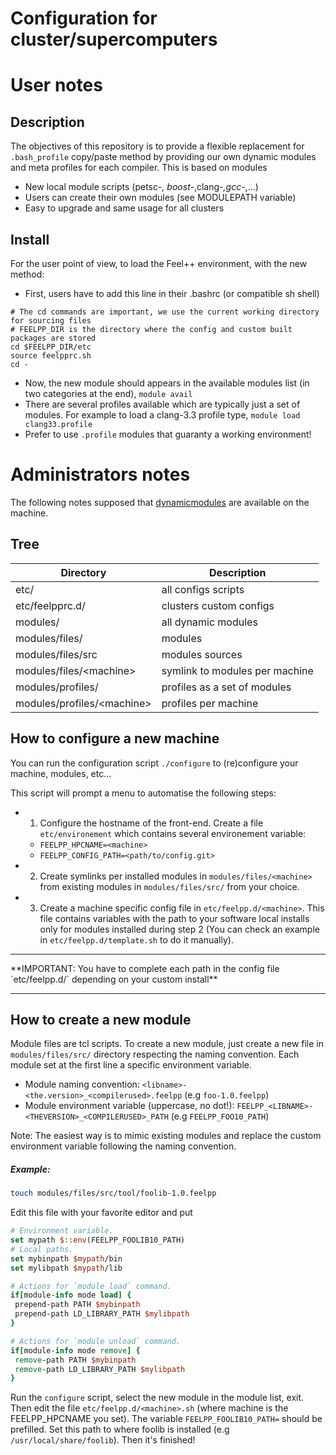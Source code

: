 Configuration for cluster/supercomputers
========================================

# User notes

## Description

The objectives of this repository is to provide a flexible replacement for
`.bash_profile` copy/paste method by providing our own dynamic modules and meta
profiles for each compiler. This is based on modules

 - New local module scripts (petsc-*, boost-*,clang-*,gcc-*,...)
 - Users can create their own modules (see MODULEPATH variable)
 - Easy to upgrade and same usage for all clusters

## Install

For the user point of view, to load the Feel++ environment, with the new method:

- First, users have to add this line in their .bashrc (or compatible sh shell)
```
# The cd commands are important, we use the current working directory for sourcing files
# FEELPP_DIR is the directory where the config and custom built packages are stored
cd $FEELPP_DIR/etc
source feelpprc.sh
cd -
```
- Now, the new module should appears in the available modules list (in two
  categories at the end), ``` module avail ```
- There are several profiles available which are typically just a set of
  modules. For example to load a clang-3.3 profile type, ``` module load
  clang33.profile ```
- Prefer to use `.profile` modules that guaranty a working environment!

# Administrators notes

The following notes supposed that
[dynamicmodules](http://modules.sourceforge.net/) are available on the
machine.

## Tree

| Directory                  | Description                    |
| -------------------------- | ------------------------------ |
| etc/                       | all configs scripts            |
| etc/feelpprc.d/            | clusters custom configs        |
| modules/                   | all dynamic modules            |
| modules/files/             | modules                        |
| modules/files/src          | modules sources                |
| modules/files/\<machine\>    | symlink to modules per machine |
| modules/profiles/            | profiles as a set of modules   |
| modules/profiles/\<machine\> | profiles per machine           |

## How to configure a new machine

You can run the configuration script
`./configure` to (re)configure your machine, modules, etc...

This script will prompt a menu to automatise the following steps:
- 1. Configure the hostname of the front-end. Create a file `etc/environement`
  which contains several environement variable:
  - `FEELPP_HPCNAME=<machine>`
  - `FEELPP_CONFIG_PATH=<path/to/config.git>`

- 2. Create symlinks per installed modules in `modules/files/<machine>` from existing modules
  in `modules/files/src/` from your choice.
- 3. Create a machine specific config file in `etc/feelpp.d/<machine>`. This file contains variables with the path to your software local installs only for modules installed during step 2 (You can check an example in `etc/feelpp.d/template.sh` to do it manually).

<hr>
**IMPORTANT: You have to complete each path in the config file `etc/feelpp.d/<machine>` depending on your custom install**
<hr>

## How to create a new module

Module files are tcl scripts. To create a new module, just create a new file in `modules/files/src/` directory respecting the naming convention. Each module set at the first line a specific environment variable.

- Module naming convention:
`<libname>-<the.version>_<compilerused>.feelpp` (e.g `foo-1.0.feelpp`)
- Module environment variable (uppercase, no dot!):
`FEELPP_<LIBNAME>-<THEVERSION>_<COMPILERUSED>_PATH` (e.g `FEELPP_FOO10_PATH`)

Note: The easiest way is to mimic existing modules and replace the custom environment variable following the naming convention.

##### Example:

```bash
touch modules/files/src/tool/foolib-1.0.feelpp
```

Edit this file with your favorite editor and put

```tcl
# Environment variable.
set mypath $::env(FEELPP_FOOLIB10_PATH)
# Local paths.
set mybinpath $mypath/bin
set mylibpath $mypath/lib

# Actions for `module load` command.
if[module-info mode load] {
 prepend-path PATH $mybinpath
 prepend-path LD_LIBRARY_PATH $mylibpath
}

# Actions for `module unload` command.
if[module-info mode remove] {
 remove-path PATH $mybinpath
 remove-path LD_LIBRARY_PATH $mylibpath
}
```
Run the `configure` script, select the new module in the module list, exit.
Then edit the file `etc/feelpp.d/<machine>.sh` (where machine is the FEELPP_HPCNAME you set).
The variable `FEELPP_FOOLIB10_PATH=` should be prefilled. Set this path to where foolib is installed (e.g `/usr/local/share/foolib`). 
Then it's finished!



